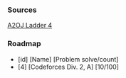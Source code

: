 ### Sources #

[A2OJ Ladder 4](https://www.a2oj.com/Ladder4.html)

### Roadmap #
* [id] [Name] [Problem solve/count]
* [4] [Codeforces Div. 2, A] [10/100]
